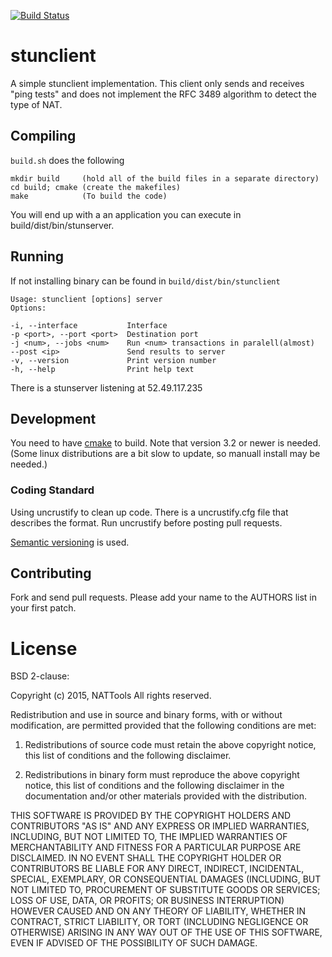 [![Build Status](https://travis-ci.org/NATTools/stunclient.svg?branch=master)](https://travis-ci.org/NATTools/stunclient)

# stunclient

A simple stunclient implementation. This client only sends and receives "ping
tests" and does not implement the RFC 3489 algorithm to detect the type of NAT. 

## Compiling

`build.sh` does the following

    mkdir build     (hold all of the build files in a separate directory)
    cd build; cmake (create the makefiles)
    make            (To build the code)

You will end up with a an application you can execute in build/dist/bin/stunserver.

## Running

If not installing binary can be found in `build/dist/bin/stunclient`

   
    Usage: stunclient [options] server
    Options: 
    
    -i, --interface           Interface
    -p <port>, --port <port>  Destination port
    -j <num>, --jobs <num>    Run <num> transactions in paralell(almost)
    --post <ip>               Send results to server
    -v, --version             Print version number
    -h, --help                Print help text

There is a stunserver listening at 52.49.117.235

## Development

You need to have [cmake](http://www.cmake.org/) to build.
Note that version 3.2 or newer is needed. (Some linux distributions are a bit slow to update, so manuall install may be needed.)


### Coding Standard

Using uncrustify to clean up code. There is a uncrustify.cfg file that describes
the format. Run uncrustify before posting pull requests.

[Semantic versioning](http://semver.org/) is used.

## Contributing

Fork and send pull requests.  Please add your name to the AUTHORS list in your
first patch.

# License

BSD 2-clause:

Copyright (c) 2015, NATTools
All rights reserved.

Redistribution and use in source and binary forms, with or without modification,
are permitted provided that the following conditions are met:

1. Redistributions of source code must retain the above copyright notice, this
   list of conditions and the following disclaimer.

2. Redistributions in binary form must reproduce the above copyright notice,
   this list of conditions and the following disclaimer in the documentation
   and/or other materials provided with the distribution.

THIS SOFTWARE IS PROVIDED BY THE COPYRIGHT HOLDERS AND CONTRIBUTORS "AS IS" AND
ANY EXPRESS OR IMPLIED WARRANTIES, INCLUDING, BUT NOT LIMITED TO, THE IMPLIED
WARRANTIES OF MERCHANTABILITY AND FITNESS FOR A PARTICULAR PURPOSE ARE
DISCLAIMED. IN NO EVENT SHALL THE COPYRIGHT HOLDER OR CONTRIBUTORS BE LIABLE FOR
ANY DIRECT, INDIRECT, INCIDENTAL, SPECIAL, EXEMPLARY, OR CONSEQUENTIAL DAMAGES
(INCLUDING, BUT NOT LIMITED TO, PROCUREMENT OF SUBSTITUTE GOODS OR SERVICES;
LOSS OF USE, DATA, OR PROFITS; OR BUSINESS INTERRUPTION) HOWEVER CAUSED AND ON
ANY THEORY OF LIABILITY, WHETHER IN CONTRACT, STRICT LIABILITY, OR TORT
(INCLUDING NEGLIGENCE OR OTHERWISE) ARISING IN ANY WAY OUT OF THE USE OF THIS
SOFTWARE, EVEN IF ADVISED OF THE POSSIBILITY OF SUCH DAMAGE.
